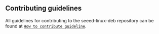 ## Contributing guidelines

All guidelines for contributing to the seeed-linux-deb repository can be found at [`How to contribute guideline`](https://github.com/Seeed-Studio/seeed-linux-deb/wiki/How_to_contribute).
